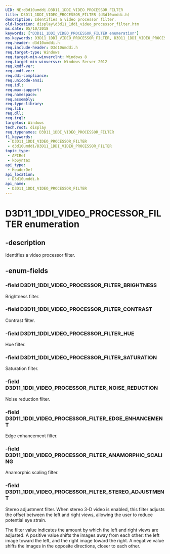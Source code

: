 ```yaml
---
UID: NE:d3d10umddi.D3D11_1DDI_VIDEO_PROCESSOR_FILTER
title: D3D11_1DDI_VIDEO_PROCESSOR_FILTER (d3d10umddi.h)
description: Identifies a video processor filter.
old-location: display\d3d11_1ddi_video_processor_filter.htm
ms.date: 05/10/2018
keywords: ["D3D11_1DDI_VIDEO_PROCESSOR_FILTER enumeration"]
ms.keywords: D3D11_1DDI_VIDEO_PROCESSOR_FILTER, D3D11_1DDI_VIDEO_PROCESSOR_FILTER enumeration [Display Devices], D3D11_1DDI_VIDEO_PROCESSOR_FILTER_ANAMORPHIC_SCALING, D3D11_1DDI_VIDEO_PROCESSOR_FILTER_BRIGHTNESS, D3D11_1DDI_VIDEO_PROCESSOR_FILTER_CONTRAST, D3D11_1DDI_VIDEO_PROCESSOR_FILTER_EDGE_ENHANCEMENT, D3D11_1DDI_VIDEO_PROCESSOR_FILTER_HUE, D3D11_1DDI_VIDEO_PROCESSOR_FILTER_NOISE_REDUCTION, D3D11_1DDI_VIDEO_PROCESSOR_FILTER_SATURATION, D3D11_1DDI_VIDEO_PROCESSOR_FILTER_STEREO_ADJUSTMENT, d3d10umddi/D3D11_1DDI_VIDEO_PROCESSOR_FILTER, d3d10umddi/D3D11_1DDI_VIDEO_PROCESSOR_FILTER_ANAMORPHIC_SCALING, d3d10umddi/D3D11_1DDI_VIDEO_PROCESSOR_FILTER_BRIGHTNESS, d3d10umddi/D3D11_1DDI_VIDEO_PROCESSOR_FILTER_CONTRAST, d3d10umddi/D3D11_1DDI_VIDEO_PROCESSOR_FILTER_EDGE_ENHANCEMENT, d3d10umddi/D3D11_1DDI_VIDEO_PROCESSOR_FILTER_HUE, d3d10umddi/D3D11_1DDI_VIDEO_PROCESSOR_FILTER_NOISE_REDUCTION, d3d10umddi/D3D11_1DDI_VIDEO_PROCESSOR_FILTER_SATURATION, d3d10umddi/D3D11_1DDI_VIDEO_PROCESSOR_FILTER_STEREO_ADJUSTMENT, display.d3d11_1ddi_video_processor_filter
req.header: d3d10umddi.h
req.include-header: D3d10umddi.h
req.target-type: Windows
req.target-min-winverclnt: Windows 8
req.target-min-winversvr: Windows Server 2012
req.kmdf-ver: 
req.umdf-ver: 
req.ddi-compliance: 
req.unicode-ansi: 
req.idl: 
req.max-support: 
req.namespace: 
req.assembly: 
req.type-library: 
req.lib: 
req.dll: 
req.irql: 
targetos: Windows
tech.root: display
req.typenames: D3D11_1DDI_VIDEO_PROCESSOR_FILTER
f1_keywords:
 - D3D11_1DDI_VIDEO_PROCESSOR_FILTER
 - d3d10umddi/D3D11_1DDI_VIDEO_PROCESSOR_FILTER
topic_type:
 - APIRef
 - kbSyntax
api_type:
 - HeaderDef
api_location:
 - D3d10umddi.h
api_name:
 - D3D11_1DDI_VIDEO_PROCESSOR_FILTER
---
```


# D3D11_1DDI_VIDEO_PROCESSOR_FILTER enumeration


## -description

Identifies a video processor filter.

## -enum-fields

### -field D3D11_1DDI_VIDEO_PROCESSOR_FILTER_BRIGHTNESS

Brightness filter.

### -field D3D11_1DDI_VIDEO_PROCESSOR_FILTER_CONTRAST

Contrast filter.

### -field D3D11_1DDI_VIDEO_PROCESSOR_FILTER_HUE

Hue filter.

### -field D3D11_1DDI_VIDEO_PROCESSOR_FILTER_SATURATION

Saturation filter.

### -field D3D11_1DDI_VIDEO_PROCESSOR_FILTER_NOISE_REDUCTION

Noise reduction filter.

### -field D3D11_1DDI_VIDEO_PROCESSOR_FILTER_EDGE_ENHANCEMENT

Edge enhancement filter.

### -field D3D11_1DDI_VIDEO_PROCESSOR_FILTER_ANAMORPHIC_SCALING

Anamorphic scaling filter.

### -field D3D11_1DDI_VIDEO_PROCESSOR_FILTER_STEREO_ADJUSTMENT

Stereo adjustment filter. When stereo 3-D video is enabled, this filter adjusts the offset between the left and right views, allowing the user to reduce potential eye strain.

The filter value indicates the amount by which the left and right views are adjusted. A positive value shifts the images away from each other: the left image toward the left, and the right image toward the right. A negative value shifts the images in the opposite directions, closer to each other.

